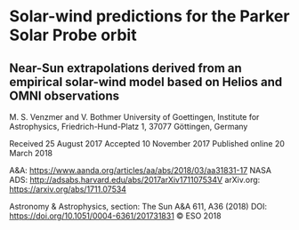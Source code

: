 
# Solar-wind predictions for the Parker Solar Probe orbit
## Near-Sun extrapolations derived from an empirical solar-wind model based on Helios and OMNI observations

M. S. Venzmer and V. Bothmer
University of Goettingen, Institute for Astrophysics, Friedrich-Hund-Platz 1, 37077 Göttingen, Germany

Received 25 August 2017
Accepted 10 November 2017
Published online 20 March 2018

A&A: https://www.aanda.org/articles/aa/abs/2018/03/aa31831-17
NASA ADS: http://adsabs.harvard.edu/abs/2017arXiv171107534V
arXiv.org: https://arxiv.org/abs/1711.07534

Astronomy & Astrophysics, section: The Sun
A&A 611, A36 (2018)
DOI: https://doi.org/10.1051/0004-6361/201731831
© ESO 2018
